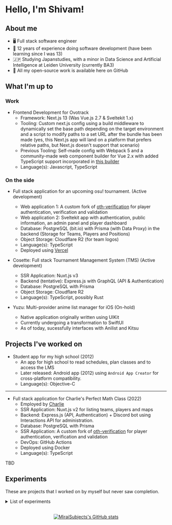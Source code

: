 # Hello, I'm Shivam!
## About me

- 🖥️ Full stack software engineer
- 📆 12 years of experience doing software development (have been learning since I was 13)
- 🇯🇵 Studying Japanstudies, with a minor in Data Science and Artificial Intelligence at Leiden University (currently BA3)
- 🎁 All my open-source work is available here on GitHub

## What I'm up to

### Work

- Frontend Development for Ovotrack
  - Framework: Next.js 13 (Was Vue.js 2.7 & Sveltekit 1.x)
  - Tooling: Custom next.js config using a build middleware to dynamically set the base path depending on the target environment and a script to modify paths to a set URL after the bundle has been made (yes, this Next.js app will land on a platform that prefers relative paths, but Next.js doesn't support that scenario)
  - Previous Tooling: Self-made config with Webpack 5 and a community-made web component builder for Vue 2.x with added TypeScript support incorporated in [this builder](https://github.com/MiraiSubject/ixon-vue2-builder)
  - Language(s): Javascript, TypeScript

### On the side

- Full stack application for an upcoming osu! tournament. (Active development)
  - Web application 1: A custom fork of [oth-verification](https://github.com/MiraiSubject/oth-verification) for player authentication, verification and validation 
  - Web application 2: Sveltekit app with authentication, public information, an admin panel and player dashboard
  - Database: PostgreSQL (bit.io) with Prisma (with Data Proxy) in the backend (Storage for Teams, Players and Positions)
  - Object Storage: Cloudflare R2 (for team logos)
  - Language(s): TypeScript
  - Deployed using [Vercel](https://vercel.com/)

- Cosette: Full stack Tournament Management System (TMS) (Active development)
  - SSR Application: Nuxt.js v3
  - Backend (tentative): Express.js with GraphQL (API & Authentication)
  - Database: PostgreSQL with Prisma
  - Object Storage: Cloudflare R2
  - Language(s): TypeScript, possibly Rust

- Yuzu: Multi-provider anime list manager for iOS (On-hold)
  - Native application originally written using UIKit
  - Currently undergoing a transformation to SwiftUI
  - As of today, sucessfully interfaces with Anilist and Kitsu

## Projects I've worked on
- Student app for my high school (2012)
  - An app for high school to read schedules, plan classes and to access the LMS
  - Later released: Android app (2012) using `Android App Creator` for cross-platform compatibility.
  - Language(s): Objective-C

<!-- TO DO: add more potentially relevant projects -->
---

- Full stack application for Charlie's Perfect Math Class (2022)
  - Employed by [Charlie](https://twitter.com/MoistCr1TiKaL)
  - SSR Application: Nuxt.js v2 for listing teams, players and maps
  - Backend: Express.js (API, Authentication) + Discord bot using Interactions API for administration.
  - Database: PostgreSQL with Prisma
  - SSR Application: A custom fork of [oth-verification](https://github.com/MiraiSubject/oth-verification) for player authentication, verification and validation
  - DevOps: GitHub Actions
  - Deployed using Docker
  - Language(s): TypeScript

TBD

## Experiments
These are projects that I worked on by myself but never saw completion.
<details>
<summary>List of experiments</summary>

- UMGOptions (2015) `Unreal Engine 4 Blueprints` - experimenting with creating a GUI and modifying settings of the engine in-game.
- MiraiRunner (2015) `Unreal Engine 4 Blueprints` - futuristic autorunner game (like Temple Run)
- Shiro (2016) `Javascript/Electron` - Frontend for `livestreamer` CLI tool. One of the notable features was the ease of use with authenticated endpoints like Crunchyroll using the user's subscription.

</details>

<br/>

<span style="display:block;text-align:center">[![MiraiSubjects's GitHub stats](https://github-readme-stats.vercel.app/api?username=miraisubject&count_private=true&theme=tokyonight)](https://github.com/miraisubject/)
</span>


